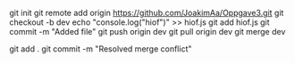 git init
git remote add origin https://github.com/JoakimAa/Oppgave3.git
git checkout -b dev
echo "console.log(\"hiof\")" >> hiof.js
git add hiof.js
git commit -m "Added file"
git push origin dev
git pull origin dev
git merge dev

<!--After fixing merge conflict -->
git add .
git commit -m "Resolved merge conflict"